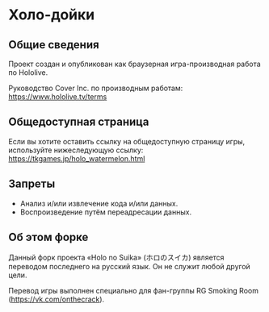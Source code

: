 # Холо-дойки
## Общие сведения
Проект создан и опубликован как браузерная игра-производная работа по Hololive.

Руководство Cover Inc. по производным работам:
https://www.hololive.tv/terms

## Общедоступная страница
Если вы хотите оставить ссылку на общедоступную страницу игры, используйте нижеследующую ссылку:
https://tkgames.jp/holo_watermelon.html

## Запреты
* Анализ и/или извлечение кода и/или данных.
* Воспроизведение путём переадресации данных.

## Об этом форке
Данный форк проекта «Holo no Suika» (ホロのスイカ) является переводом последнего на русский язык. Он не служит любой другой цели.

Перевод игры выполнен специально для фан-группы RG Smoking Room (https://vk.com/onthecrack).

